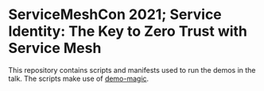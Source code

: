 # ServiceMeshCon 2021; Service Identity: The Key to Zero Trust with Service Mesh

This repository contains scripts and manifests used to run the demos in the
talk. The scripts make use of [demo-magic](github.com/paxtonhare/demo-magic).
